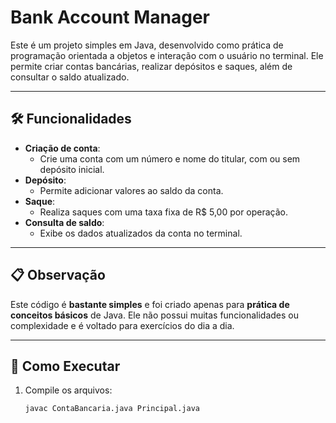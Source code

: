 # Bank Account Manager

Este é um projeto simples em Java, desenvolvido como prática de programação orientada a objetos e interação com o usuário no terminal. Ele permite criar contas bancárias, realizar depósitos e saques, além de consultar o saldo atualizado.

---

## 🛠️ Funcionalidades

- **Criação de conta**:
  - Crie uma conta com um número e nome do titular, com ou sem depósito inicial.
- **Depósito**:
  - Permite adicionar valores ao saldo da conta.
- **Saque**:
  - Realiza saques com uma taxa fixa de R$ 5,00 por operação.
- **Consulta de saldo**:
  - Exibe os dados atualizados da conta no terminal.

---

## 📋 Observação

Este código é **bastante simples** e foi criado apenas para **prática de conceitos básicos** de Java. Ele não possui muitas funcionalidades ou complexidade e é voltado para exercícios do dia a dia.

---

## 🚀 Como Executar

1. Compile os arquivos:
   ```bash
   javac ContaBancaria.java Principal.java
